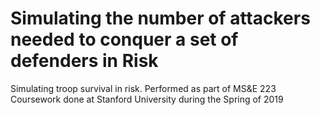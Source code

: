 # Simulating the number of attackers needed to conquer a set of defenders in Risk
Simulating troop survival in risk. Performed as part of MS&E 223 Coursework done at Stanford University during the Spring of 2019
